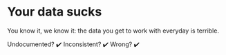 # Your data sucks

You know it, we know it: the data you get to work with everyday is terrible.

Undocumented? :heavy_check_mark:
Inconsistent? :heavy_check_mark:
Wrong? :heavy_check_mark: